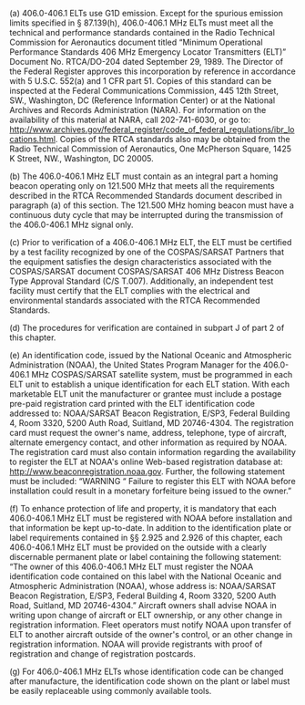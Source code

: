 (a) 406.0-406.1 ELTs use G1D emission. Except for the spurious emission limits specified in § 87.139(h), 406.0-406.1 MHz ELTs must meet all the technical and performance standards contained in the Radio Technical Commission for Aeronautics document titled “Minimum Operational Performance Standards 406 MHz Emergency Locator Transmitters (ELT)” Document No. RTCA/DO-204 dated September 29, 1989. The Director of the Federal Register approves this incorporation by reference in accordance with 5 U.S.C. 552(a) and 1 CFR part 51. Copies of this standard can be inspected at the Federal Communications Commission, 445 12th Street, SW., Washington, DC (Reference Information Center) or at the National Archives and Records Administration (NARA). For information on the availability of this material at NARA, call 202-741-6030, or go to: http://www.archives.gov/federal_register/code_of_federal_regulations/ibr_locations.html. Copies of the RTCA standards also may be obtained from the Radio Technical Commission of Aeronautics, One McPherson Square, 1425 K Street, NW., Washington, DC 20005.

(b) The 406.0-406.1 MHz ELT must contain as an integral part a homing beacon operating only on 121.500 MHz that meets all the requirements described in the RTCA Recommended Standards document described in paragraph (a) of this section. The 121.500 MHz homing beacon must have a continuous duty cycle that may be interrupted during the transmission of the 406.0-406.1 MHz signal only.

(c) Prior to verification of a 406.0-406.1 MHz ELT, the ELT must be certified by a test facility recognized by one of the COSPAS/SARSAT Partners that the equipment satisfies the design characteristics associated with the COSPAS/SARSAT document COSPAS/SARSAT 406 MHz Distress Beacon Type Approval Standard (C/S T.007). Additionally, an independent test facility must certify that the ELT complies with the electrical and environmental standards associated with the RTCA Recommended Standards.

(d) The procedures for verification are contained in subpart J of part 2 of this chapter.

(e) An identification code, issued by the National Oceanic and Atmospheric Administration (NOAA), the United States Program Manager for the 406.0-406.1 MHz COSPAS/SARSAT satellite system, must be programmed in each ELT unit to establish a unique identification for each ELT station. With each marketable ELT unit the manufacturer or grantee must include a postage pre-paid registration card printed with the ELT identification code addressed to: NOAA/SARSAT Beacon Registration, E/SP3, Federal Building 4, Room 3320, 5200 Auth Road, Suitland, MD 20746-4304. The registration card must request the owner's name, address, telephone, type of aircraft, alternate emergency contact, and other information as required by NOAA. The registration card must also contain information regarding the availability to register the ELT at NOAA's online Web-based registration database at: http://www.beaconregistration.noaa.gov. Further, the following statement must be included: “WARNING “ Failure to register this ELT with NOAA before installation could result in a monetary forfeiture being issued to the owner.”

(f) To enhance protection of life and property, it is mandatory that each 406.0-406.1 MHz ELT must be registered with NOAA before installation and that information be kept up-to-date. In addition to the identification plate or label requirements contained in §§ 2.925 and 2.926 of this chapter, each 406.0-406.1 MHz ELT must be provided on the outside with a clearly discernable permanent plate or label containing the following statement: “The owner of this 406.0-406.1 MHz ELT must register the NOAA identification code contained on this label with the National Oceanic and Atmospheric Administration (NOAA), whose address is: NOAA/SARSAT Beacon Registration, E/SP3, Federal Building 4, Room 3320, 5200 Auth Road, Suitland, MD 20746-4304.” Aircraft owners shall advise NOAA in writing upon change of aircraft or ELT ownership, or any other change in registration information. Fleet operators must notify NOAA upon transfer of ELT to another aircraft outside of the owner's control, or an other change in registration information. NOAA will provide registrants with proof of registration and change of registration postcards.

(g) For 406.0-406.1 MHz ELTs whose identification code can be changed after manufacture, the identification code shown on the plant or label must be easily replaceable using commonly available tools.

